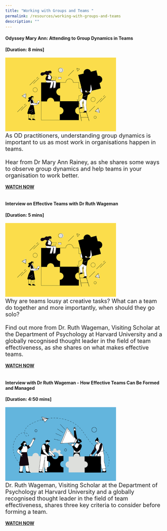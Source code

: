 ```yaml
---
title: "Working with Groups and Teams "
permalink: /resources/working-with-groups-and-teams
description: ""
---
```

<h4>Odyssey Mary Ann: Attending to Group Dynamics in Teams</h4><strong>[Duration: 8 mins] </strong><br><br>
	    <img src="/images/Team%20Development.jpg" alt="employee engagement" width="350"><br><font size="4">As OD practitioners, understanding group dynamics is important to us as most work in organisations happen in teams.<br><br>Hear from Dr Mary Ann Rainey, as she shares some ways to observe group dynamics and help teams in your organisation to work better.</font><br><br><strong><a href ="https://vimeo.com/130939928">WATCH NOW</a></strong><br><br>
<h4>Interview on Effective Teams with Dr Ruth Wageman</h4><strong>[Duration: 5 mins] </strong><br><br>
	    <img src="/images/Team%20Development.jpg" alt="employee engagement" width="350"><br><font size="4">Why are teams lousy at creative tasks? What can a team do together and more importantly, when should they go solo? <br><br>Find out more from Dr. Ruth Wageman, Visiting Scholar at the Department of Psychology at Harvard University and a globally recognised thought leader in the field of team effectiveness, as she shares on what makes effective teams.</font><br><br><strong><a href="https://vimeo.com/39463182 "> WATCH NOW</a></STRONG><br><br>

<h4>Interview with Dr Ruth Wageman - How Effective Teams Can Be Formed and Managed</h4><strong>[Duration: 4:50 mins] </strong><br><br>
	    <img src="/images/Organisation%20Design.jpg" alt="employee engagement" width="350"><br><font size="4">Dr. Ruth Wageman, Visiting Scholar at the Department of Psychology at Harvard University and a globally recognised thought leader in the field of team effectiveness, shares three key criteria to consider before forming a team. </font><br><br><strong><a href="https://vimeo.com/39463181">WATCH NOW </a></STRONG>